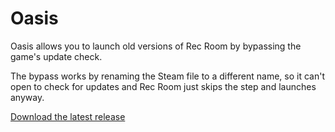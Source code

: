 # Oasis

Oasis allows you to launch old versions of Rec Room by bypassing the game's update check.

The bypass works by renaming the Steam file to a different name, so it can't open to check for updates and Rec Room just skips the step and launches anyway.

[Download the latest release](https://github.com/HypeCrazed/Oasis/releases/tag/v1.0)
